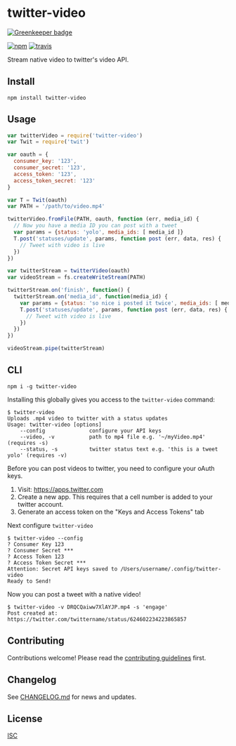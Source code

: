 # twitter-video

[![Greenkeeper badge](https://badges.greenkeeper.io/bcomnes/twitter-video.svg)](https://greenkeeper.io/)

[![npm][npm-image]][npm-url]
[![travis][travis-image]][travis-url]

Stream native video to twitter's video API.

## Install

```
npm install twitter-video
```

## Usage

```js
var twitterVideo = require('twitter-video')
var Twit = require('twit')

var oauth = {
  consumer_key: '123',
  consumer_secret: '123',
  access_token: '123',
  access_token_secret: '123'
}

var T = Twit(oauth)
var PATH = '/path/to/video.mp4'

twitterVideo.fromFile(PATH, oauth, function (err, media_id) {
  // Now you have a media ID you can post with a tweet
  var params = {status: 'yolo', media_ids: [ media_id ]}
  T.post('statuses/update', params, function post (err, data, res) {
    // Tweet with video is live
  })
})

var twitterStream = twitterVideo(oauth)
var videoStream = fs.createWriteStream(PATH)

twitterStream.on('finish', function() {
  twitterStream.on('media_id', function(media_id) {
    var params = {status: 'so nice i posted it twice', media_ids: [ media_id ]}
    T.post('statuses/update', params, function post (err, data, res) {
      // Tweet with video is live
    })
  })
})

videoStream.pipe(twitterStream)
```

## CLI

```
npm i -g twitter-video
```

Installing this globally gives you access to the `twitter-video` command:

```
$ twitter-video
Uploads .mp4 video to twitter with a status updates
Usage: twitter-video [options]
    --config              configure your API keys
    --video, -v           path to mp4 file e.g. '~/myVideo.mp4' (requires -s)
    --status, -s          twitter status text e.g. 'this is a tweet yolo' (requires -v)

```

Before you can post videos to twitter, you need to configure your oAuth keys.

1. Visit: https://apps.twitter.com
2. Create a new app.  This requires that a cell number is added to your twitter account.
3. Generate an access token on the "Keys and Access Tokens" tab

Next configure `twitter-video`

```
$ twitter-video --config
? Consumer Key 123
? Consumer Secret ***
? Access Token 123
? Access Token Secret ***
Attention: Secret API keys saved to /Users/username/.config/twitter-video
Ready to Send!
```

Now you can post a tweet with a native video!

```
$ twitter-video -v DRQCQaiww7XlAYJP.mp4 -s 'engage'
Post created at: https://twitter.com/twittername/status/624602234223865857
```

## Contributing

Contributions welcome! Please read the [contributing guidelines](CONTRIBUTING.md) first.

## Changelog

See [CHANGELOG.md](CHANGELOG.md) for news and updates.

## License

[ISC](LICENSE.md)


[npm-image]: https://img.shields.io/npm/v/twitter-video.svg?style=flat-square
[npm-url]: https://www.npmjs.com/package/twitter-video
[travis-image]: https://img.shields.io/travis/bcomnes/twitter-video.svg?style=flat-square
[travis-url]: https://travis-ci.org/bcomnes/twitter-video
